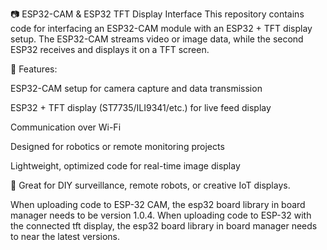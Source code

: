 📷 ESP32-CAM & ESP32 TFT Display Interface
This repository contains code for interfacing an ESP32-CAM module with an ESP32 + TFT display setup. The ESP32-CAM streams video or image data, while the second ESP32 receives and displays it on a TFT screen.

🔧 Features:

ESP32-CAM setup for camera capture and data transmission

ESP32 + TFT display (ST7735/ILI9341/etc.) for live feed display

Communication over Wi-Fi

Designed for robotics or remote monitoring projects

Lightweight, optimized code for real-time image display

🚀 Great for DIY surveillance, remote robots, or creative IoT displays.

When uploading code to ESP-32 CAM, the esp32 board library in board manager needs to be version 1.0.4.
When uploading code to ESP-32 with the connected tft display, the esp32 board library in board manager needs to near the latest versions.
